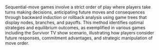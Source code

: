 Sequential-move games involve a strict order of play where players take turns making decisions, anticipating future moves and consequences through backward induction or rollback analysis using game trees that display nodes, branches, and payoffs. This method identifies optimal strategies and equilibrium outcomes, as exemplified in various games including the Survivor TV show scenario, illustrating how players consider future responses, commitment advantages, and strategic manipulation of move order.
